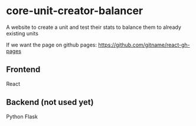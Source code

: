 # core-unit-creator-balancer
A website to create a unit and test their stats to balance them to already existing units

If we want the page on github pages: https://github.com/gitname/react-gh-pages

## Frontend
React

## Backend (not used yet)
Python Flask